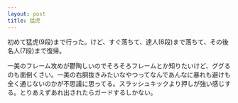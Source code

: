 ```yaml
---
layout: post
title: 猛虎
---
```


初めて猛虎(9段)まで行った。けど、すぐ落ちて、達人(6段)まで落ちて、その後名人(7段)まで復帰。

一美のフレーム攻めが鬱陶しいのでそろそろフレームとか知りたいけど、ググるのも面倒くさい。一美の右胴抜きみたいなやつってなんであんなに暴れも避けも全く通じないのかが不思議に思ってる。スラッシュキックより押しが強い感じする。とりあえずあれ出されたらガードするしかない。
